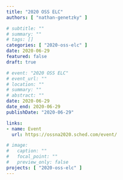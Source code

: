 ```yaml
---
title: "2020 OSS ELC"
authors: [ "nathan-genetzky" ]

# subtitle: ""
# summary: ""
# tags: []
categories: [ "2020-oss-elc" ]
date: 2020-06-29
featured: false
draft: true

# event: "2020 OSS ELC"
# event_url: ""
# location: ""
# summary: ""
# abstract: ""
date: 2020-06-29
date_end: 2020-06-29
publishDate: "2020-06-29"

links:
- name: Event
  url: https://ossna2020.sched.com/event/

# image:
#   caption: ""
#   focal_point: ""
#   preview_only: false
projects: [ "2020-oss-elc" ]
---
```

